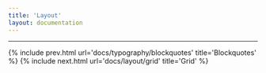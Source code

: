 ```yaml
---
title: 'Layout'
layout: documentation
---
```


---

{% include prev.html url='docs/typography/blockquotes' title='Blockquotes' %}
{% include next.html url='docs/layout/grid' title='Grid' %}
